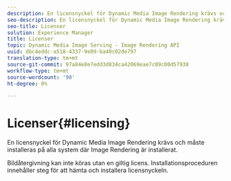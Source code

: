 ```yaml
---
description: En licensnyckel för Dynamic Media Image Rendering krävs och måste installeras på alla system där Image Rendering är installerat.
seo-description: En licensnyckel för Dynamic Media Image Rendering krävs och måste installeras på alla system där Image Rendering är installerat.
seo-title: Licenser
solution: Experience Manager
title: Licenser
topic: Dynamic Media Image Serving - Image Rendering API
uuid: dbc4eddc-a518-4337-9e09-ba40c02de797
translation-type: tm+mt
source-git-commit: 97a84e8e7edd3d834ca42069eae7c09c00d57938
workflow-type: tm+mt
source-wordcount: '90'
ht-degree: 0%

---
```



# Licenser{#licensing}

En licensnyckel för Dynamic Media Image Rendering krävs och måste installeras på alla system där Image Rendering är installerat.

Bildåtergivning kan inte köras utan en giltig licens. Installationsproceduren innehåller steg för att hämta och installera licensnyckeln.
